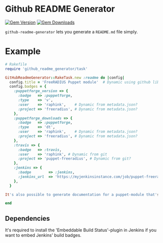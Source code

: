 Github README Generator
=======================

[![Gem Version](https://img.shields.io/gem/v/github_readme_generator.svg)](https://rubygems.org/gems/github_readme_generator)
[![Gem Downloads](https://img.shields.io/gem/dt/github_readme_generator.svg)](https://rubygems.org/gems/github_readme_generator)

`github-readme-generator` lets you generate a `README.md` file simply.

# Example

```ruby
# Rakefile
require 'github_readme_generator/task'

GitHubReadmeGenerator::RakeTask.new :readme do |config|
  config.title = 'FreeRADIUS Puppet module'  # Dynamic using github lib?
  config.badges = {
    :puppetforge_version => {
      :badge   => :puppetforge,
      :type    => 'v',
      :user    => 'raphink',    # Dynamic from metadata.json?
      :project => 'freeradius', # Dynamic from metadata.json?
    },
    :puppetforge_downloads => {
      :badge   => :puppetforge,
      :type    => 'dt',
      :user    => 'raphink',    # Dynamic from metadata.json?
      :project => 'freeradius', # Dynamic from metadata.json?
    },
    :travis => {
      :badge   => :travis,
      :user    => 'raphink', # Dynamic from git
      :project => 'puppet-freeradius', # Dynamic from git?
    },
    :jenkins => {
      :badge        => :jenkins,
      :jenkins_url  => 'https://myjenkinsinstance.com/job/puppet-freeradius'
    },
  }

It's also possible to generate documentation for a puppet-module that's not inside the root of your Rakefile. This can be done by setting a `MODULE_PATH` environment variable.

end
```

## Dependencies

It's required to install the 'Embeddable Build Status'-plugin in Jenkins if you want to embed Jenkins' build badges.
